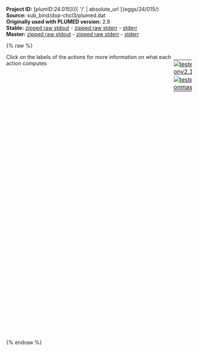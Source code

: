 **Project ID:** [plumID:24.015]({{ '/' | absolute_url }}eggs/24/015/)  
**Source:** sub_bind/dop-chcl3/plumed.dat  
**Originally used with PLUMED version:** 2.8  
**Stable:** [zipped raw stdout](plumed.dat.plumed.stdout.txt.zip) - [zipped raw stderr](plumed.dat.plumed.stderr.txt.zip) - [stderr](plumed.dat.plumed.stderr)  
**Master:** [zipped raw stdout](plumed.dat.plumed_master.stdout.txt.zip) - [zipped raw stderr](plumed.dat.plumed_master.stderr.txt.zip) - [stderr](plumed.dat.plumed_master.stderr)  

{% raw %}
<div style="width: 100%; float:left">
<div style="width: 90%; float:left" id="value_details_data/sub_bind/dop-chcl3/plumed.dat"> Click on the labels of the actions for more information on what each action computes </div>
<div style="width: 10%; float:left"><table><tr><td style="padding:1px"><a href="plumed.dat.plumed.stderr"><img src="https://img.shields.io/badge/v2.10-passing-green.svg" alt="tested onv2.10" /></a></td></tr><tr><td style="padding:1px"><a href="plumed.dat.plumed_master.stderr"><img src="https://img.shields.io/badge/master-passing-green.svg" alt="tested onmaster" /></a></td></tr></table></div></div>
<pre style="width=97%;">
<b name="data/sub_bind/dop-chcl3/plumed.datc1" onclick='showPath("data/sub_bind/dop-chcl3/plumed.dat","data/sub_bind/dop-chcl3/plumed.datc1","data/sub_bind/dop-chcl3/plumed.datc1","violet")'>c1</b><span style="display:none;" id="data/sub_bind/dop-chcl3/plumed.datc1">The CENTER_FAST action with label <b>c1</b> calculates the following quantities:<table  align="center" frame="void" width="95%" cellpadding="5%"><tr><td width="5%"><b> Quantity </b>  </td><td width="5%"><b> Type </b>  </td><td><b> Description </b> </td></tr><tr><td width="5%">c1</td><td width="5%"><font color="violet">atoms</font></td><td>virtual atom calculated by CENTER_FAST action</td></tr></table></span>: <span class="plumedtooltip" style="color:green">CENTER<span class="right">Calculate the center for a group of atoms, with arbitrary weights. <a href="https://www.plumed.org/doc-master/user-doc/html/_c_e_n_t_e_r.html" style="color:green">More details</a><i></i></span></span> <span class="plumedtooltip">ATOMS<span class="right">the group of atoms that you are calculating the Gyration Tensor for<i></i></span></span>=1-25
<b name="data/sub_bind/dop-chcl3/plumed.datc2" onclick='showPath("data/sub_bind/dop-chcl3/plumed.dat","data/sub_bind/dop-chcl3/plumed.datc2","data/sub_bind/dop-chcl3/plumed.datc2","violet")'>c2</b><span style="display:none;" id="data/sub_bind/dop-chcl3/plumed.datc2">The CENTER_FAST action with label <b>c2</b> calculates the following quantities:<table  align="center" frame="void" width="95%" cellpadding="5%"><tr><td width="5%"><b> Quantity </b>  </td><td width="5%"><b> Type </b>  </td><td><b> Description </b> </td></tr><tr><td width="5%">c2</td><td width="5%"><font color="violet">atoms</font></td><td>virtual atom calculated by CENTER_FAST action</td></tr></table></span>: <span class="plumedtooltip" style="color:green">CENTER<span class="right">Calculate the center for a group of atoms, with arbitrary weights. <a href="https://www.plumed.org/doc-master/user-doc/html/_c_e_n_t_e_r.html" style="color:green">More details</a><i></i></span></span> <span class="plumedtooltip">ATOMS<span class="right">the group of atoms that you are calculating the Gyration Tensor for<i></i></span></span>=1124-1144

<b name="data/sub_bind/dop-chcl3/plumed.datd" onclick='showPath("data/sub_bind/dop-chcl3/plumed.dat","data/sub_bind/dop-chcl3/plumed.datd","data/sub_bind/dop-chcl3/plumed.datd","black")'>d</b><span style="display:none;" id="data/sub_bind/dop-chcl3/plumed.datd">The DISTANCE action with label <b>d</b> calculates the following quantities:<table  align="center" frame="void" width="95%" cellpadding="5%"><tr><td width="5%"><b> Quantity </b>  </td><td width="5%"><b> Type </b>  </td><td><b> Description </b> </td></tr><tr><td width="5%">d</td><td width="5%"><font color="black">scalar</font></td><td>the DISTANCE between this pair of atoms</td></tr></table></span>: <span class="plumedtooltip" style="color:green">DISTANCE<span class="right">Calculate the distance between a pair of atoms. <a href="https://www.plumed.org/doc-master/user-doc/html/_d_i_s_t_a_n_c_e.html" style="color:green">More details</a><i></i></span></span> <span class="plumedtooltip">ATOMS<span class="right">the pair of atom that we are calculating the distance between<i></i></span></span>=<b name="data/sub_bind/dop-chcl3/plumed.datc1">c1</b>,<b name="data/sub_bind/dop-chcl3/plumed.datc2">c2</b>

<span style="color:blue" class="comment"># stop simulation as soon as the substrate leaves the active binding site</span>
<span class="plumedtooltip" style="color:green">COMMITTOR<span class="right">Does a committor analysis. <a href="https://www.plumed.org/doc-master/user-doc/html/_c_o_m_m_i_t_t_o_r.html" style="color:green">More details</a><i></i></span></span> ...
  <span class="plumedtooltip">ARG<span class="right">the labels of the values which is being used to define the committor surface<i></i></span></span>=<b name="data/sub_bind/dop-chcl3/plumed.datd">d</b>
  <span class="plumedtooltip">STRIDE<span class="right"> the frequency with which the CVs are analyzed<i></i></span></span>=100
  <span class="plumedtooltip">BASIN_LL1<span class="right">List of lower limits for basin #<i></i></span></span>=1.5
  <span class="plumedtooltip">BASIN_UL1<span class="right">List of upper limits for basin #<i></i></span></span>=3.0
  <span class="plumedtooltip">FILE<span class="right">the name of the file on which to output the reached basin<i></i></span></span>=commit.log <span class="plumedtooltip">FMT<span class="right">the format that should be used to output real numbers<i></i></span></span>=%8.4f
... COMMITTOR
<br/><span style="display:none;" id="data/sub_bind/dop-chcl3/plumed.dat">The COMMITTOR action with label <b></b> calculates something</span><span class="plumedtooltip" style="color:green">PRINT<span class="right">Print quantities to a file. <a href="https://www.plumed.org/doc-master/user-doc/html/_p_r_i_n_t.html" style="color:green">More details</a><i></i></span></span> <span class="plumedtooltip">ARG<span class="right">the labels of the values that you would like to print to the file<i></i></span></span>=* <span class="plumedtooltip">FILE<span class="right">the name of the file on which to output these quantities<i></i></span></span>=COLVAR <span class="plumedtooltip">STRIDE<span class="right"> the frequency with which the quantities of interest should be output<i></i></span></span>=500
</pre>
{% endraw %}
